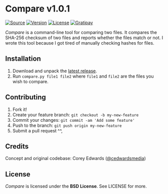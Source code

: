 # Compare v1.0.1

[![Source](https://img.shields.io/badge/source-cedwardsmedia/compare-blue.svg?style=flat-square "Source")](https://www.github.com/cedwardsmedia/compare)
[![Version](https://img.shields.io/badge/version-1.0.1-brightgreen.svg?style=flat-square)]()
[![License](https://img.shields.io/badge/license-BSD-lightgrey.svg?style=flat-square "License")](./LICENSE.md)
[![Gratipay](https://img.shields.io/gratipay/cedwardsmedia.svg?style=flat-square "License")](https://gratipay.com/~cedwardsmedia/)


_Compare_ is a command-line tool for comparing two files. It compares the SHA-256 checksum of two files and reports whether the files match or not. I wrote this tool because I got tired of manually checking hashes for files.

## Installation

1. Download and unpack the [latest release](https://github.com/cedwardsmedia/compare/releases).
2. Run `compare.py file1 file2` where `file1` and `file2` are the files you wish to compare.

## Contributing

1. Fork it!
2. Create your feature branch: `git checkout -b my-new-feature`
3. Commit your changes: `git commit -am 'Add some feature'`
4. Push to the branch: `git push origin my-new-feature`
5. Submit a pull request ^^,


## Credits
Concept and original codebase: Corey Edwards ([@cedwardsmedia](https://www.twitter.com/cedwardsmedia))

## License
_Compare_ is licensed under the **BSD License**. See LICENSE for more.
